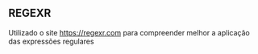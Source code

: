## REGEXR

Utilizado o site https://regexr.com para compreender melhor a aplicação das expressões regulares
